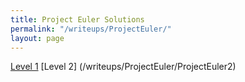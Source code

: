 ```yaml
---
title: Project Euler Solutions
permalink: "/writeups/ProjectEuler/"
layout: page
---
```


[Level 1](/writeups/ProjectEuler/ProjectEuler1)
[Level 2] (/writeups/ProjectEuler/ProjectEuler2)